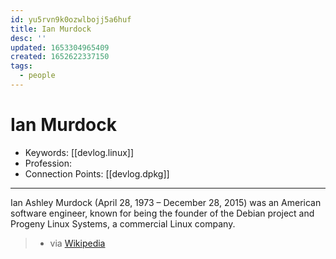 ```yaml
---
id: yu5rvn9k0ozwlbojj5a6huf
title: Ian Murdock
desc: ''
updated: 1653304965409
created: 1652622337150
tags:
  - people
---
```


# Ian Murdock

- Keywords: [[devlog.linux]]
- Profession:
- Connection Points: [[devlog.dpkg]]

---

Ian Ashley Murdock (April 28, 1973 – December 28, 2015) was an American software engineer, known for being the founder of the Debian project and Progeny Linux Systems, a commercial Linux company.

> - via [Wikipedia](https://en.wikipedia.org/wiki/Ian%20Murdock)
